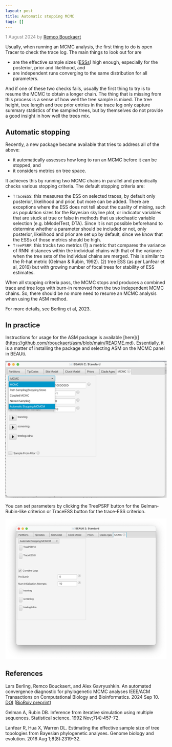 ```yaml
---
layout: post
title: Automatic stopping MCMC
tags: []
---
```

<p style="color:gray">1 August 2024 by <a href='mailto:r.bouckaert@auckland.ac.nz'>Remco Bouckaert</a></p>

Usually, when running an MCMC analysis, the first thing to do is open Tracer to check the trace log. The main things to look out for are

* are the effective sample sizes ([ESSs](https://www.beast2.org/what-is-ess/)) high enough, especially for the posterior, prior and likelihood, and
* are independent runs converging to the same distribution for all parameters.

And if one of these two checks fails, usually the first thing to try is to resume the MCMC to obtain a longer chain.
The thing that is missing from this process is a sense of how well the tree sample is mixed.
The tree height, tree length and tree prior entries in the trace log only capture summary statistics of the sampled trees, but by themselves do not provide a good insight in how well the trees mix.

## Automatic stopping

Recently, a new package became available that tries to address all of the above:

* it automatically assesses how long to run an MCMC before it can be stopped, and
* it considers metrics on tree space.

It achieves this by running two MCMC chains in parallel and periodically checks various stopping criteria.
The default stopping criteria are:

* `TraceESS`: this measures the ESS on selected traces, by default only posterior, likelihood and prior, but more can be added.
There are exceptions where the ESS does not tell about the quality of mixing, such as population sizes for the Bayesian skyline plot, or indicator variables that are stuck at true or false in methods that us stochastic variable selection (e.g. bModelTest, DTA).
Since it is not possible beforehand to determine whether a parameter should be included or not, only posterior, likelihood and prior are set up by default, since we know that the ESSs of those metrics should be high.
* `TreePSRF`: this tracks two metrics
	(1) a metric that compares the variance of RNNI distances within the individual chains with that of the variance when the tree sets of the individual chains are merged. This is similar to the R-hat metric (Gelman & Rubin, 1992).
	(2) tree ESS (as per Lanfear et al, 2016) but with growing number of focal trees for stability of ESS estimates.

When all stopping criteria pass, the MCMC stops and produces a combined trace and tree logs with burn-in removed from the two independent MCMC chains.
So, there should be no more need to resume an MCMC analysis when using the ASM method.

For more details, see Berling et al, 2023.

## In practice

Instructions for usage for the ASM package is available [here](](https://github.com/rbouckaert/asm/blob/main/README.md).
Essentially, it is a matter of installing the package and selecting ASM on the MCMC panel in BEAUti.

<img width="916" alt="asm" src="https://raw.githubusercontent.com/rbouckaert/asm/main/doc/asm-select.png">

You can set parameters by clicking the TreePSRF button for the Gelman-Rubin-like criterion or TraceESS button for the trace-ESS criterion.

<img width="916" alt="asm-options" src="https://raw.githubusercontent.com/rbouckaert/asm/main/doc/asm-options.png">



## References

Lars Berling, Remco Bouckaert, and Alex Gavryushkin.
An automated convergence diagnostic for phylogenetic MCMC analyses
IEEE/ACM Transactions on Computational Biology and Bioinformatics. 2024 Sep 10. [DOI](https://doi.org/10.1109/TCBB.2024.3457875)
([BioRxiv preprint](https://doi.org/10.1101/2023.08.10.552869))


Gelman A, Rubin DB. Inference from iterative simulation using multiple sequences. Statistical science. 1992 Nov;7(4):457-72.

Lanfear R, Hua X, Warren DL. Estimating the effective sample size of tree topologies from Bayesian phylogenetic analyses. Genome biology and evolution. 2016 Aug 1;8(8):2319-32.